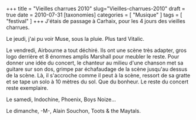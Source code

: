 +++
title = "Vieilles charrues 2010"
slug="Vieilles-charrues-2010"
draft = true
date = 2010-07-31
[taxonomies]
categories = [ "Musique" ]
tags = [ "festival" ]
+++
J'étais de passage à Carhaix, pour les 4 jours des vieilles charrues.

Le jeudi, j'ai pu voir Muse, sous la pluie. Plus tard Vitalic.

Le vendredi, Airbourne a tout déchiré. Ils ont une scène très adapter, gros logo derrière et 8 énormes amplis Marshall pour meubler le reste. Pour donner une idée du concert, le chanteur au milieu d'une chanson met sa guitare sur son dos, grimpe par échafaudage de la scène jusqu'au dessus de la scène. Là, il s'accroche comme il peut à la scène, ressort de sa gratte et se tape un solo à 10 mètres du sol. Que du bonheur. Le reste du concert reste exemplaire.

Le samedi, Indochine, Phoenix, Boys Noize...

Le dimanche, -M-, Alain Souchon, Toots & the Maytals.